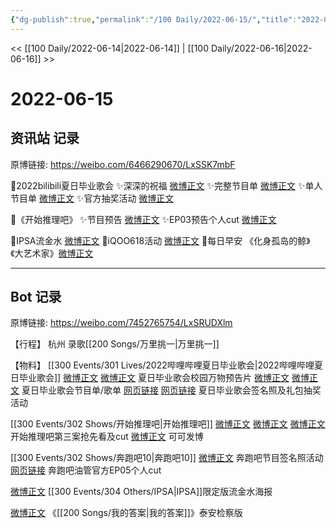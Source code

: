 ```yaml
---
{"dg-publish":true,"permalink":"/100 Daily/2022-06-15/","title":"2022-06-15","created":"2022-12-04T23:11:48.000+08:00","updated":"2023-04-11T14:46:34.000+08:00"}
---
```



<< [[100 Daily/2022-06-14\|2022-06-14]] | [[100 Daily/2022-06-16\|2022-06-16]] >>

# 2022-06-15

## 资讯站 记录

原博链接: https://weibo.com/6466290670/LxSSK7mbF

🌟2022bilibili夏日毕业歌会
✨深深的祝福 [微博正文](https://m.weibo.cn/6466290670/4780559387066469)
✨完整节目单 [微博正文](https://m.weibo.cn/6466290670/4780657329049081)
✨单人节目单 [微博正文](https://m.weibo.cn/6466290670/4780657807462756)
✨官方抽奖活动 [微博正文](https://m.weibo.cn/6466290670/4780666723502470)

🌟《开始推理吧》
✨节目预告 [微博正文](https://m.weibo.cn/6466290670/4780563901452704)
✨EP03预告个人cut [微博正文](https://m.weibo.cn/6466290670/4780569554063280)

🌟IPSA流金水 [微博正文](https://m.weibo.cn/6466290670/4780715693048367)
🌟iQOO618活动 [微博正文](https://m.weibo.cn/6466290670/4780663650125419)
🌟每日早安
《化身孤岛的鲸》《大艺术家》[微博正文](https://m.weibo.cn/6466290670/4780533840610594)

---
## Bot 记录

原博链接: https://weibo.com/7452765754/LxSRUDXlm

【行程】
杭州 录歌[[200 Songs/万里挑一\|万里挑一]]

【物料】
[[300 Events/301 Lives/2022哔哩哔哩夏日毕业歌会\|2022哔哩哔哩夏日毕业歌会]]
[微博正文](https://m.weibo.cn/6744306402/4780559065153742) [微博正文](https://m.weibo.cn/6744306402/4780558557384087) 夏日毕业歌会校园万物预告片
[微博正文](https://m.weibo.cn/6744306402/4780653180879447) [微博正文](https://m.weibo.cn/6744306402/4780656197112802) 夏日毕业歌会节目单/歌单
[网页链接](https://weibo.cn/sinaurl?u=https%3A%2F%2Fb23.tv%2FkHwzrCa) [网页链接](https://weibo.cn/sinaurl?u=https%3A%2F%2Fb23.tv%2FJM5w02l) 夏日毕业歌会签名照及礼包抽奖活动

[[300 Events/302 Shows/开始推理吧\|开始推理吧]]
[微博正文](https://m.weibo.cn/2162247381/4780562599904760) [微博正文](https://m.weibo.cn/2162247381/4780563385026240) [微博正文](https://m.weibo.cn/6466290670/4780569554063280)开始推理吧第三案抢先看及cut
[微博正文](https://m.weibo.cn/7736960489/4780733158132185) 可可发博

[[300 Events/302 Shows/奔跑吧10\|奔跑吧10]]
[微博正文](https://m.weibo.cn/5242381821/4780577737670851) 奔跑吧节目签名照活动
[网页链接](https://weibo.cn/sinaurl?u=https%3A%2F%2Fm.youtube.com%2Fwatch%3Fv%3DmIyurf09NxM) 奔跑吧油管官方EP05个人cut

[微博正文](https://m.weibo.cn/1851789841/4780711690897160) [[300 Events/304 Others/IPSA\|IPSA]]限定版流金水海报

[微博正文](https://m.weibo.cn/5053469079/4780281615618768) 《[[200 Songs/我的答案\|我的答案]]》泰安检察版
